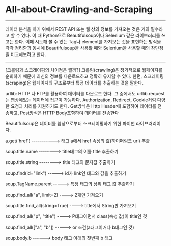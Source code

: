 # All-about-Crawling-and-Scraping


---

데이터 분석을 하기 위에서 REST API 또는 웹 상의 정보를 가져오는 것은 거의 필수라고 할 수 있다. 이 때 Python으로 Beautifulsoup이나 Selenium 같은 라이브러리를 쓰고는 한다. 이때 시도해 볼 수 있는 Tag나 element를 가져오는 것을 표현하는 방식을 각각 정리함과 동시에 Beautifulsoup을 사용할 때와 Selenium을 사용할 때의 장단점을 비교해보려고 한다.


---

[크롤링과 스크레이핑의 차이점은 뭘까?]
크롤링(crawling)은 정기적으로 웹페이지를 순회하기 때문에 최신의 정보를 다운로드하고 정확히 유지할 수 있다. 한편, 스크레이핑(scraping)은 웹페이지의 구조로부터 특정 데이터를 추출하는 것을 말한다.

urllib: HTTP 나 FTP를 활용하여 데이터를 다운로드 한다. 그 중에서도 urllib.request는 웹상에있는 데이터에 접근이 가능하다. Authorization, Redirect, Cookie처럼 다양한 요청과 처리를 지원하기도 한다. Get방식은 Http Header에 포함하여 데이터를 전송하고, Post방식은 HTTP Body포함하여 데이터를 전송한다

Beautifulsoup은 데이터를 웹상으로부터 스크레이핑하기 위한 파이썬 라이브러리이다.

a.get('href')   -----------> 태그 a에서 href 속성의 값(하이퍼링크 url) 추출 

soup.title.name    --------> title태그의 이름 title 추출하기  

soup.title.string  --------> title 태그의 문자값 추출하기  

soup.find(id="link")  -----> id가 link인 태그와 값을 추출하기  

soup.TagName.parent   -----> 특정 태그의 상위 태그 값 추출하기   

soup.find_all("a", limit=2)    ---->  2개만 가져오기

soup.title.find_all(string=True)   ---->  title에서 String만 가져오기

soup.find_all("p", "title")    ----> P태그이면서 class(속성 값)이 title인 것

soup.find_all(["a", "b"])    ----->  or 조건(a태그이거나 b태그인 것)

soup.body.b     ------>  body 태그 아래의 첫번째 b 태그



